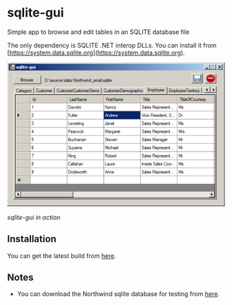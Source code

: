 # sqlite-gui
Simple app to browse and edit tables in an SQLITE database file

The only dependency is SQLITE .NET interop DLLs. You can install it from [https://system.data.sqlite.org](https://system.data.sqlite.org).

![screenshot](/screenshot.png)

*sqlite-gui in action*

## Installation

You can get the latest build from [here](https://github.com/prahladyeri/sqlite-gui/releases/latest).

## Notes

- You can download the Northwind sqlite database for testing from [here](https://github.com/jpwhite3/northwind-SQLite3/blob/master/Northwind_small.sqlite).